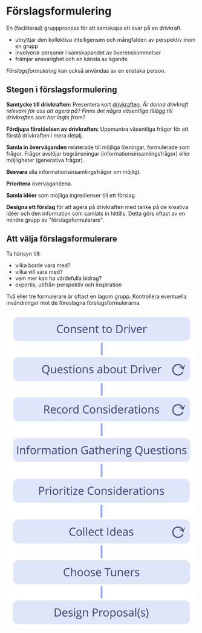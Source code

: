 # Förslagsformulering

<summary>
En (faciliterad) gruppprocess för att samskapa ett svar på en drivkraft.
</summary>

-   utnyttjar den kollektiva intelligensen och mångfalden av perspektiv inom en grupp
-   involverar personer i samskapandet av överenskommelser
-   främjar ansvarighet och en känsla av ägande

_Förslagsformulering_ kan också användas av en enstaka person.

## Stegen i förslagsformulering

**Samtycke till drivkraften:** Presentera kort [drivkraften](glossary:organizational-driver). _Är denna drivkraft relevant för oss att agera på? Finns det några väsentliga tillägg till drivkraften som har lagts fram?_

**Fördjupa förståelsen av drivkraften:** Uppmuntra väsentliga frågor för att förstå drivkraften i mera detalj.

**Samla in överväganden** relaterade till möjliga lösningar, formulerade som frågor. Frågor avslöjar begränsningar (informationsinsamlingsfrågor) eller möjligheter (generativa frågor).

**Besvara** alla informationsinsamlingsfrågor om möjligt.

**Prioritera** övervägandena.

**Samla idéer** som möjliga ingredienser till ett förslag.

**Designa ett förslag** för att agera på drivkraften med tanke på de kreativa idéer och den information som samlats in hittills. Detta görs oftast av en mindre grupp av "förslagsformulerare".

## Att välja förslagsformulerare

Ta hänsyn till:

-   vilka borde vara med?
-   vilka vill vara med?
-   vem mer kan ha värdefulla bidrag?
-   expertis, utifrån-perspektiv och inspiration

Två eller tre formulerare är oftast en lagom grupp. Kontrollera eventuella invändningar mot de föreslagna förslagsformulerarna.

![Processen för förslagsformulering](img/agreements/proposal-forming.png)
